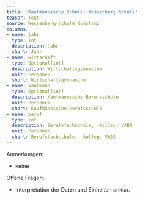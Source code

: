 ```yaml
---
title: 'Kaufmännische Schule: Wessenberg-Schule'
teaser: Text
source: Wessenberg-Schule Konstanz
columns:
- name: jahr
  type: int
  description: Jahr 
  short: Jahr
- name: wirtschaft
  type: Optional[int]
  description: Wirtschaftsgymnasium
  unit: Personen
  short: Wirtschaftsgymnasium
- name: kaufmann
  type: Optional[int]
  description: Kaufmännische Berufsschule
  unit: Personen
  short: Kaufmännische Berufsschule
- name: beruf
  type: int
  description: Berufsfachschule, -kolleg, VABO
  unit: Personen
  short: Berufsfachschule, -kolleg, VABO
---
```

Anmerkungen:

- keine

Offene Fragen:

- Interpretation der Daten und Einheiten unklar.
